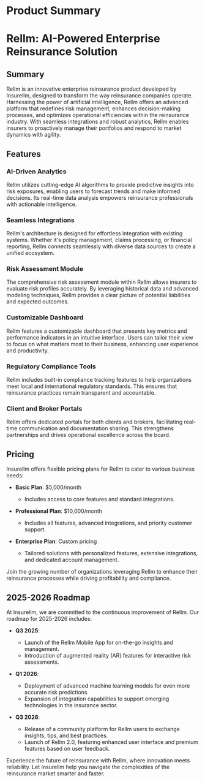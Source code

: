 # Product Summary

# Rellm: AI-Powered Enterprise Reinsurance Solution

## Summary

Rellm is an innovative enterprise reinsurance product developed by Insurellm, designed to transform the way reinsurance companies operate. Harnessing the power of artificial intelligence, Rellm offers an advanced platform that redefines risk management, enhances decision-making processes, and optimizes operational efficiencies within the reinsurance industry. With seamless integrations and robust analytics, Rellm enables insurers to proactively manage their portfolios and respond to market dynamics with agility.

## Features

### AI-Driven Analytics
Rellm utilizes cutting-edge AI algorithms to provide predictive insights into risk exposures, enabling users to forecast trends and make informed decisions. Its real-time data analysis empowers reinsurance professionals with actionable intelligence.

### Seamless Integrations
Rellm's architecture is designed for effortless integration with existing systems. Whether it's policy management, claims processing, or financial reporting, Rellm connects seamlessly with diverse data sources to create a unified ecosystem.

### Risk Assessment Module
The comprehensive risk assessment module within Rellm allows insurers to evaluate risk profiles accurately. By leveraging historical data and advanced modeling techniques, Rellm provides a clear picture of potential liabilities and expected outcomes.

### Customizable Dashboard
Rellm features a customizable dashboard that presents key metrics and performance indicators in an intuitive interface. Users can tailor their view to focus on what matters most to their business, enhancing user experience and productivity.

### Regulatory Compliance Tools
Rellm includes built-in compliance tracking features to help organizations meet local and international regulatory standards. This ensures that reinsurance practices remain transparent and accountable.

### Client and Broker Portals
Rellm offers dedicated portals for both clients and brokers, facilitating real-time communication and documentation sharing. This strengthens partnerships and drives operational excellence across the board.

## Pricing

Insurellm offers flexible pricing plans for Rellm to cater to various business needs:

- **Basic Plan**: $5,000/month
  - Includes access to core features and standard integrations.
  
- **Professional Plan**: $10,000/month
  - Includes all features, advanced integrations, and priority customer support.
  
- **Enterprise Plan**: Custom pricing
  - Tailored solutions with personalized features, extensive integrations, and dedicated account management.

Join the growing number of organizations leveraging Rellm to enhance their reinsurance processes while driving profitability and compliance. 

## 2025-2026 Roadmap

At Insurellm, we are committed to the continuous improvement of Rellm. Our roadmap for 2025-2026 includes:

- **Q3 2025**: 
  - Launch of the Rellm Mobile App for on-the-go insights and management.
  - Introduction of augmented reality (AR) features for interactive risk assessments.

- **Q1 2026**: 
  - Deployment of advanced machine learning models for even more accurate risk predictions.
  - Expansion of integration capabilities to support emerging technologies in the insurance sector.

- **Q3 2026**: 
  - Release of a community platform for Rellm users to exchange insights, tips, and best practices.
  - Launch of Rellm 2.0, featuring enhanced user interface and premium features based on user feedback.

Experience the future of reinsurance with Rellm, where innovation meets reliability. Let Insurellm help you navigate the complexities of the reinsurance market smarter and faster.